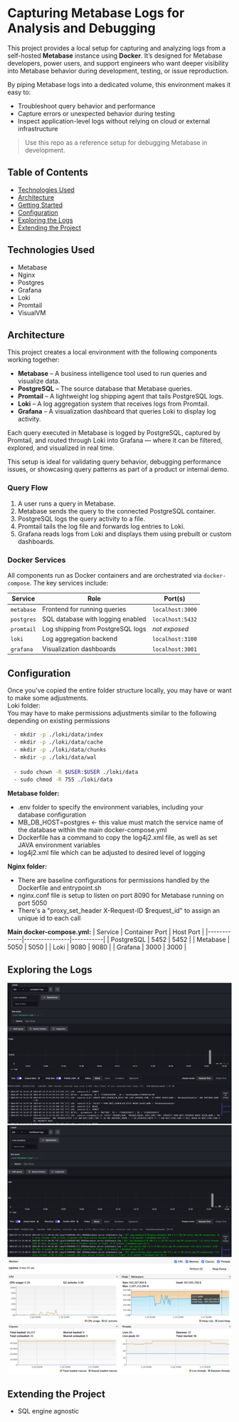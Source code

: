 # Capturing Metabase Logs for Analysis and Debugging

This project provides a local setup for capturing and analyzing logs from a self-hosted **Metabase** instance using **Docker**. It’s designed for Metabase developers, power users, and support engineers who want deeper visibility into Metabase behavior during development, testing, or issue reproduction.

By piping Metabase logs into a dedicated volume, this environment makes it easy to:

- Troubleshoot query behavior and performance
- Capture errors or unexpected behavior during testing
- Inspect application-level logs without relying on cloud or external infrastructure

> Use this repo as a reference setup for debugging Metabase in development.


## Table of Contents
- [Technologies Used](#technologies-used)
- [Architecture](#architecture)
- [Getting Started](#getting-started)
- [Configuration](#configuration)
- [Exploring the Logs](#exploring-the-logs)
- [Extending the Project](#extending-the-project)

## Technologies Used
- Metabase
- Nginx
- Postgres
- Grafana
- Loki
- Promtail
- VisualVM

## Architecture

This project creates a local environment with the following components working together:

- **Metabase** – A business intelligence tool used to run queries and visualize data.
- **PostgreSQL** – The source database that Metabase queries.
- **Promtail** – A lightweight log shipping agent that tails PostgreSQL logs.
- **Loki** – A log aggregation system that receives logs from Promtail.
- **Grafana** – A visualization dashboard that queries Loki to display log activity.

Each query executed in Metabase is logged by PostgreSQL, captured by Promtail, and routed through Loki into Grafana — where it can be filtered, explored, and visualized in real time.

This setup is ideal for validating query behavior, debugging performance issues, or showcasing query patterns as part of a product or internal demo.

### Query Flow

1. A user runs a query in Metabase.
2. Metabase sends the query to the connected PostgreSQL container.
3. PostgreSQL logs the query activity to a file.
4. Promtail tails the log file and forwards log entries to Loki.
5. Grafana reads logs from Loki and displays them using prebuilt or custom dashboards.

### Docker Services

All components run as Docker containers and are orchestrated via `docker-compose`. The key services include:

| Service     | Role                              | Port(s)           |
|-------------|------------------------------------|-------------------|
| `metabase`  | Frontend for running queries       | `localhost:3000`  |
| `postgres`  | SQL database with logging enabled  | `localhost:5432`  |
| `promtail`  | Log shipping from PostgreSQL logs  | _not exposed_     |
| `loki`      | Log aggregation backend            | `localhost:3100`  |
| `grafana`   | Visualization dashboards           | `localhost:3001`  |


## Configuration
Once you've copied the entire folder structure locally, you may have or want to make some adjustments.  
Loki folder:  
You may have to make permissions adjustments similar to the following depending on existing permissions
```bash
  - mkdir -p ./loki/data/index
  - mkdir -p ./loki/data/cache
  - mkdir -p ./loki/data/chunks
  - mkdir -p ./loki/data/wal

  - sudo chown -R $USER:$USER ./loki/data
  - sudo chmod -R 755 ./loki/data
```
**Metabase folder:**
- .env folder to specify the environment variables, including your database configuration
- MB_DB_HOST=postgres ← this value must match the service name of the database within the main docker-compose.yml
- Dockerfile has a command to copy the log4j2.xml file, as well as set JAVA environment variables
- log4j2.xml file which can be adjusted to desired level of logging

**Nginx folder:**
- There are baseline configurations for permissions handled by the Dockerfile and entrypoint.sh
- nginx.conf file is setup to listen on port 8090 for Metabase running on port 5050
- There's a "proxy_set_header X-Request-ID $request_id" to assign an unique id to each call

**Main docker-compose.yml:**
| Service     | Container Port | Host Port |
|-------------|----------------|-----------|
| PostgreSQL  | 5452           | 5452      |
| Metabase    | 5050           | 5050      |
| Loki        | 9080           | 9080      |
| Grafana     | 3000           | 3000      |



## Exploring the Logs
![Grafana Dashboard 1](https://github.com/FilmonK/metabase-capture/blob/main/readme_images/grafana1.png?raw=true)
![Grafana Dashboard 2](https://github.com/FilmonK/metabase-capture/blob/main/readme_images/grafana2.png?raw=true)
![VisualVM](https://github.com/FilmonK/metabase-capture/blob/main/readme_images/VisualVM.png?raw=true)


## Extending the Project
- SQL engine agnostic 

